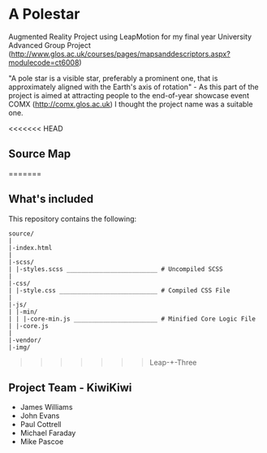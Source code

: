 # A Polestar
Augmented Reality Project using LeapMotion for my final year University Advanced Group Project (http://www.glos.ac.uk/courses/pages/mapsanddescriptors.aspx?modulecode=ct6008)

"A pole star is a visible star, preferably a prominent one, that is approximately aligned with the Earth's axis of rotation" - As this part of the project is aimed at attracting people to the end-of-year showcase event COMX (http://comx.glos.ac.uk) I thought the project name was a suitable one.

<<<<<<< HEAD
## Source Map
=======
## What's included
This repository contains the following:
````
source/
|
|-index.html
|
|-scss/
| |-styles.scss _________________________ # Uncompiled SCSS
|
|-css/
| |-style.css ___________________________ # Compiled CSS File
|
|-js/
| |-min/
| | |-core-min.js _______________________ # Minified Core Logic File
| |-core.js
|
|-vendor/
|-img/

````

>>>>>>> Leap-+-Three

## Project Team - KiwiKiwi

- James Williams
- John Evans
- Paul Cottrell
- Michael Faraday
- Mike Pascoe
